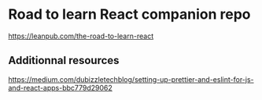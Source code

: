 # Road to learn React companion repo

https://leanpub.com/the-road-to-learn-react

## Additionnal resources

https://medium.com/dubizzletechblog/setting-up-prettier-and-eslint-for-js-and-react-apps-bbc779d29062
